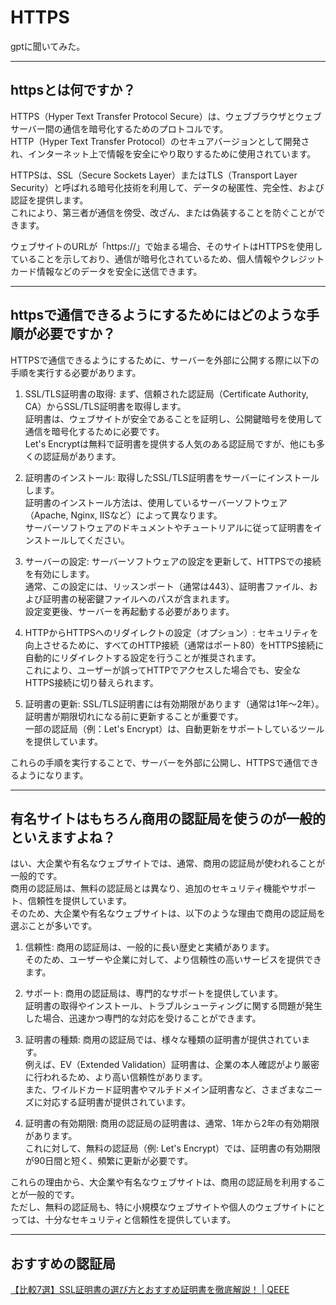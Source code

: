 # HTTPS

gptに聞いてみた。

---

## httpsとは何ですか？

HTTPS（Hyper Text Transfer Protocol Secure）は、ウェブブラウザとウェブサーバー間の通信を暗号化するためのプロトコルです。  
HTTP（Hyper Text Transfer Protocol）のセキュアバージョンとして開発され、インターネット上で情報を安全にやり取りするために使用されています。  

HTTPSは、SSL（Secure Sockets Layer）またはTLS（Transport Layer Security）と呼ばれる暗号化技術を利用して、データの秘匿性、完全性、および認証を提供します。  
これにより、第三者が通信を傍受、改ざん、または偽装することを防ぐことができます。  

ウェブサイトのURLが「https:\//」で始まる場合、そのサイトはHTTPSを使用していることを示しており、通信が暗号化されているため、個人情報やクレジットカード情報などのデータを安全に送信できます。  

---

## httpsで通信できるようにするためにはどのような手順が必要ですか？

HTTPSで通信できるようにするために、サーバーを外部に公開する際に以下の手順を実行する必要があります。  

1. SSL/TLS証明書の取得: まず、信頼された認証局（Certificate Authority, CA）からSSL/TLS証明書を取得します。  
   証明書は、ウェブサイトが安全であることを証明し、公開鍵暗号を使用して通信を暗号化するために必要です。  
   Let's Encryptは無料で証明書を提供する人気のある認証局ですが、他にも多くの認証局があります。  

2. 証明書のインストール: 取得したSSL/TLS証明書をサーバーにインストールします。  
   証明書のインストール方法は、使用しているサーバーソフトウェア（Apache, Nginx, IISなど）によって異なります。  
   サーバーソフトウェアのドキュメントやチュートリアルに従って証明書をインストールしてください。  

3. サーバーの設定: サーバーソフトウェアの設定を更新して、HTTPSでの接続を有効にします。  
   通常、この設定には、リッスンポート（通常は443）、証明書ファイル、および証明書の秘密鍵ファイルへのパスが含まれます。  
   設定変更後、サーバーを再起動する必要があります。  

4. HTTPからHTTPSへのリダイレクトの設定（オプション）: セキュリティを向上させるために、すべてのHTTP接続（通常はポート80）をHTTPS接続に自動的にリダイレクトする設定を行うことが推奨されます。  
   これにより、ユーザーが誤ってHTTPでアクセスした場合でも、安全なHTTPS接続に切り替えられます。  

5. 証明書の更新: SSL/TLS証明書には有効期限があります（通常は1年〜2年）。  
   証明書が期限切れになる前に更新することが重要です。  
   一部の認証局（例：Let's Encrypt）は、自動更新をサポートしているツールを提供しています。  

これらの手順を実行することで、サーバーを外部に公開し、HTTPSで通信できるようになります。  

---

## 有名サイトはもちろん商用の認証局を使うのが一般的といえますよね？

はい、大企業や有名なウェブサイトでは、通常、商用の認証局が使われることが一般的です。  
商用の認証局は、無料の認証局とは異なり、追加のセキュリティ機能やサポート、信頼性を提供しています。  
そのため、大企業や有名なウェブサイトは、以下のような理由で商用の認証局を選ぶことが多いです。  

1. 信頼性: 商用の認証局は、一般的に長い歴史と実績があります。  
   そのため、ユーザーや企業に対して、より信頼性の高いサービスを提供できます。  

2. サポート: 商用の認証局は、専門的なサポートを提供しています。  
   証明書の取得やインストール、トラブルシューティングに関する問題が発生した場合、迅速かつ専門的な対応を受けることができます。  

3. 証明書の種類: 商用の認証局では、様々な種類の証明書が提供されています。  
   例えば、EV（Extended Validation）証明書は、企業の本人確認がより厳密に行われるため、より高い信頼性があります。  
   また、ワイルドカード証明書やマルチドメイン証明書など、さまざまなニーズに対応する証明書が提供されています。  

4. 証明書の有効期限: 商用の認証局の証明書は、通常、1年から2年の有効期限があります。  
   これに対して、無料の認証局（例: Let's Encrypt）では、証明書の有効期限が90日間と短く、頻繁に更新が必要です。  

これらの理由から、大企業や有名なウェブサイトは、商用の認証局を利用することが一般的です。  
ただし、無料の認証局も、特に小規模なウェブサイトや個人のウェブサイトにとっては、十分なセキュリティと信頼性を提供しています。  

---

## おすすめの認証局

[【比較7選】SSL証明書の選び方とおすすめ証明書を徹底解説！ | QEEE](https://qeee.jp/magazine/articles/4900)  

